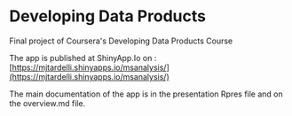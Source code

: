 # Developing Data Products
Final project of Coursera's Developing Data Products Course

The app is published at ShinyApp.Io on :  [https://mjtardelli.shinyapps.io/msanalysis/](https://mjtardelli.shinyapps.io/msanalysis/)

The main documentation of the app is in the presentation Rpres file and on the overview.md file.



